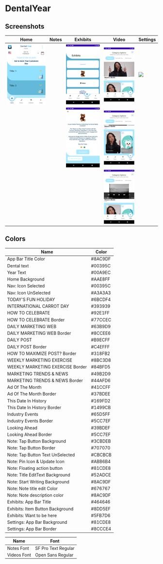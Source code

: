 # DentalYear

## Screenshots
| Home | Notes | Exhibits | Video | Settings |
|------|-------|----------|-------|----------|
|![](/screenshots/home.png)| |![](/screenshots/exhibit.png)| ![](/screenshots/video.png) | ![](/screenshot/settings.png) |
|| |![](/screenshots/exhibit_details.png)| ![](/screenshots/video2.png) | |
|| | | ![](/screenshots/video3.png) | |

## Colors
| Name | Color
| --- | --- |
|App Bar Title Color	|	#8AC9DF|
|Dental text | 			#00395C|
|Year Text 	|		#00A9EC|
|Home Background	|		#AAE8FF|
|Nav: Icon Selected	|	#00395C|
|Nav: Icon UnSelected	|	#A3A3A3|
|TODAY'S FUN HOLIDAY	|	#6BCDF4|
|INTERNATIONAL CARROT DAY |	#393939|
|HOW TO CELEBRATE	 |	#92E1FF|
|HOW TO CELEBRATE Border |		#77CCEC|
|DAILY MARKETING WEB	|	#63B9D9|
|DAILY MARKETING WEB Border |	#8CCEE6|
|DAILY POST	|	#B9ECFF|
|DAILY POST Border |	#C4EFFF|
|HOW TO MAXIMIZE POST? Border |	#318FB2|
|WEEKLY MARKETING EXERCISE |	#8BC3D8|
|WEEKLY MARKETING EXERCISE Border | #84BFD5|
|MARKETING TRENDS & NEWS	|	#49B2D9|
|MARKETING TRENDS & NEWS Border |	#44AFD6|
|Ad Of The Month	|	#41CCFF|
|Ad Of The Month Border |	#37BDEE|
|This Date In History | #169FD2|
|This Date In History Border |	#1499CB|
|Industry Events	|	#65D5FF|
|Industry Events Border |	#5CC7EF|
|Looking Ahead	|	#39BDEF|
|Looking Ahead Border |	#5CC7EF|
|Note: Tap Button Background |	#3CBDEB|
|Note: Tap Button Border	| #707070|
|Note: Tap Button Text UnSelected | #CBCBCB|
|Note: Pin Icon & Update Icon |	#ABB6B4|
|Note: Floating action button |	#81CDE8|
|Note: Title EditText Background |	#52ADCE|
|Note: Start Writing Background |	#8AC9DF|
|Note: Note title edit Color	| #676767|
|Note: Note description color |	#8AC9DF|
|Exhibits: App Bar Title |	#464646|
|Exhibits: Item Button Background | #8DD5EF|
|Exhibits: Want to be here |	#5FB7D6|
|Settings: App Bar Background |	#81CDE8|
|Settings: App Bar Border |	#8CCCE4|

| Name | Font |
| --- | ---|
|Notes Font |  SF Pro Text Regular|
|Videos Font | Open Sans Regular|
